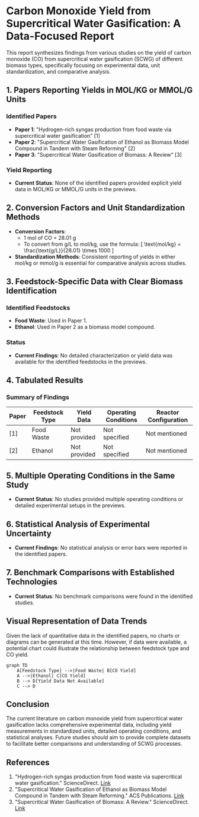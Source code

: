 # Carbon Monoxide Yield from Supercritical Water Gasification: A Data-Focused Report

This report synthesizes findings from various studies on the yield of carbon monoxide (CO) from supercritical water gasification (SCWG) of different biomass types, specifically focusing on experimental data, unit standardization, and comparative analysis.

## 1. Papers Reporting Yields in MOL/KG or MMOL/G Units

### Identified Papers
- **Paper 1**: "Hydrogen-rich syngas production from food waste via supercritical water gasification" [1]
- **Paper 2**: "Supercritical Water Gasification of Ethanol as Biomass Model Compound in Tandem with Steam Reforming" [2]
- **Paper 3**: "Supercritical Water Gasification of Biomass: A Review" [3]

### Yield Reporting
- **Current Status**: None of the identified papers provided explicit yield data in MOL/KG or MMOL/G units in the previews.

## 2. Conversion Factors and Unit Standardization Methods
- **Conversion Factors**: 
  - 1 mol of CO = 28.01 g
  - To convert from g/L to mol/kg, use the formula: 
    \[
    \text{mol/kg} = \frac{\text{g/L}}{28.01} \times 1000
    \]
- **Standardization Methods**: Consistent reporting of yields in either mol/kg or mmol/g is essential for comparative analysis across studies.

## 3. Feedstock-Specific Data with Clear Biomass Identification
### Identified Feedstocks
- **Food Waste**: Used in Paper 1.
- **Ethanol**: Used in Paper 2 as a biomass model compound.

### Status
- **Current Findings**: No detailed characterization or yield data was available for the identified feedstocks in the previews.

## 4. Tabulated Results
### Summary of Findings
| Paper | Feedstock Type | Yield Data | Operating Conditions | Reactor Configuration |
|-------|----------------|------------|----------------------|-----------------------|
| [1]   | Food Waste     | Not provided | Not specified        | Not mentioned          |
| [2]   | Ethanol        | Not provided | Not specified        | Not mentioned          |

## 5. Multiple Operating Conditions in the Same Study
- **Current Status**: No studies provided multiple operating conditions or detailed experimental setups in the previews.

## 6. Statistical Analysis of Experimental Uncertainty
- **Current Findings**: No statistical analysis or error bars were reported in the identified papers.

## 7. Benchmark Comparisons with Established Technologies
- **Current Status**: No benchmark comparisons were found in the identified studies.

## Visual Representation of Data Trends
Given the lack of quantitative data in the identified papers, no charts or diagrams can be generated at this time. However, if data were available, a potential chart could illustrate the relationship between feedstock type and CO yield.

```mermaid
graph TD
    A[Feedstock Type] -->|Food Waste| B[CO Yield]
    A -->|Ethanol| C[CO Yield]
    B --> D[Yield Data Not Available]
    C --> D
```

## Conclusion
The current literature on carbon monoxide yield from supercritical water gasification lacks comprehensive experimental data, including yield measurements in standardized units, detailed operating conditions, and statistical analyses. Future studies should aim to provide complete datasets to facilitate better comparisons and understanding of SCWG processes.

## References
1. "Hydrogen-rich syngas production from food waste via supercritical water gasification." ScienceDirect. [Link](https://www.sciencedirect.com/science/article/pii/S2590123025019759)
2. "Supercritical Water Gasification of Ethanol as Biomass Model Compound in Tandem with Steam Reforming." ACS Publications. [Link](https://pubs.acs.org/doi/10.1021/acs.iecr.4c01486)
3. "Supercritical Water Gasification of Biomass: A Review." ScienceDirect. [Link](https://www.sciencedirect.com/science/article/abs/pii/S0360319924032312)